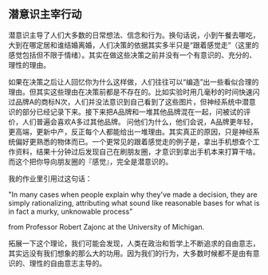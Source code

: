 ## 潜意识主宰行动

潜意识主导了人们大多数的日常想法、信念和行为。换句话说，小到午餐去哪吃，大到在哪定居和谁结婚离婚，人们决策的依据其实多半只是“跟着感觉走”（这里的感觉包括但不限于情绪）。其实在做这些决策之前并没有一个有意识的、充分的、理性的理由。

如果在决策之后让人回忆你为什么这样做，人们往往可以“编造”出一些看似合理的理由。但其实这些理由在决策前都是不存在的。比如实验时用几毫秒的时间快速闪过品牌A的商标N次，人们并没法意识到自己看到了这些图片，但神经系统中潜意识的部分已经记录下来。接下来把A品牌和一堆其他品牌混在一起，问被试的评价，人们普遍会喜欢A多过其他品牌。 问他们为什么，他们会说，A品牌更年轻，更高端，更新中产，反正每个人都能给出一堆理由。其实真正的原因，只是神经系统偏好更熟悉的物体而已。一个更常见的跟着感觉走的例子是，拿出手机想查个工作资料，结果十分钟过后发现自己在刷朋友圈，才意识到拿出手机本来打算干啥。而这个把你导向朋友圈的『感觉』，完全是潜意识的。

我的作业里引用过这句话：

"In many cases when people explain why they've made a decision, they are simply rationalizing, attributing what sound like reasonable bases for what is in fact a murky, unknowable process”

from Professor Robert Zajonc at the University of Michigan. 

拓展一下这个理论，我们可能会发现，人类在政治和哲学上不断追求的自由意志，其实远没有我们想象的那么大的功用。因为我们的行为，大多数时候都不是由有意识的、理性的自由意志主导的。